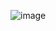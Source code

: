 ![image](https://user-images.githubusercontent.com/60838492/147292509-179b301e-2196-4381-aa45-c0dcad87dd80.png)
